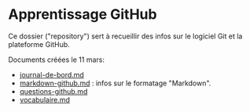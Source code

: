 # Apprentissage GitHub

Ce dossier ("repository") sert à recueillir des infos sur le logiciel Git et la plateforme GitHub.

Documents créées le 11 mars:

- [journal-de-bord.md](journal-de-bord.md)
- [markdown-github.md](markdown-github.md) : infos sur le formatage "Markdown".
- [questions-github.md](questions-github.md)
- [vocabulaire.md](vocabulaire.md)